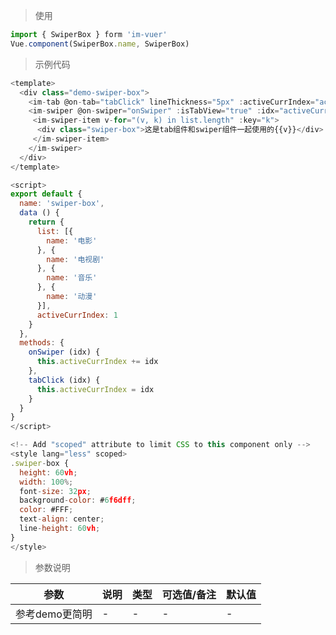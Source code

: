 
> 使用

```js
import { SwiperBox } form 'im-vuer'
Vue.component(SwiperBox.name, SwiperBox)
```

> 示例代码

```js
<template>
  <div class="demo-swiper-box">
    <im-tab @on-tab="tabClick" lineThickness="5px" :activeCurrIndex="activeCurrIndex" :list='list'></im-tab>
    <im-swiper @on-swiper="onSwiper" :isTabView="true" :idx="activeCurrIndex" :autoPlay="0" :loop="false" dotColor="transparent" dotActiveColor="transparent">
     <im-swiper-item v-for="(v, k) in list.length" :key="k">
      <div class="swiper-box">这是tab组件和swiper组件一起使用的{{v}}</div>
     </im-swiper-item>
    </im-swiper>
  </div>
</template>

<script>
export default {
  name: 'swiper-box',
  data () {
    return {
      list: [{
        name: '电影'
      }, {
        name: '电视剧'
      }, {
        name: '音乐'
      }, {
        name: '动漫'
      }],
      activeCurrIndex: 1
    }
  },
  methods: {
    onSwiper (idx) {
      this.activeCurrIndex += idx
    },
    tabClick (idx) {
      this.activeCurrIndex = idx
    }
  }
}
</script>

<!-- Add "scoped" attribute to limit CSS to this component only -->
<style lang="less" scoped>
.swiper-box {
  height: 60vh;
  width: 100%;
  font-size: 32px;
  background-color: #6f6dff;
  color: #FFF;
  text-align: center;
  line-height: 60vh;
}
</style>

```
> 参数说明

  <div>
   <table>
    <thead>
     <tr>
      <th>参数</th> 
      <th>说明</th> 
      <th>类型</th> 
      <th>可选值/备注</th> 
      <th>默认值</th>
     </tr>
    </thead> 
    <tbody>
    <tr>
      <td>参考demo更简明</td> 
      <td>-</td> 
      <td>-</td> 
      <td>-</td> 
      <td>-</td>
    </tr>
    </tbody>
   </table>
  </div>
  